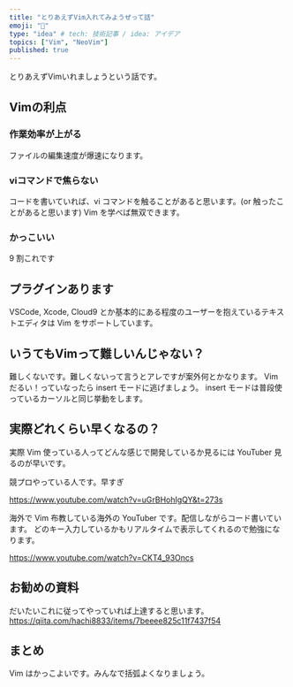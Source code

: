 ```yaml
---
title: "とりあえずVim入れてみようぜって話"
emoji: "🐥"
type: "idea" # tech: 技術記事 / idea: アイデア
topics: ["Vim", "NeoVim"]
published: true
---
```


とりあえずVimいれましょうという話です。

## Vimの利点

### 作業効率が上がる

ファイルの編集速度が爆速になります。

### viコマンドで焦らない

コードを書いていれば、vi コマンドを触ることがあると思います。(or 触ったことがあると思います)
Vim を学べば無双できます。

### かっこいい

9 割これです

## プラグインあります

VSCode, Xcode, Cloud9 とか基本的にある程度のユーザーを抱えているテキストエディタは Vim をサポートしています。

## いうてもVimって難しいんじゃない？

難しくないです。難しくないって言うとアレですが案外何とかなります。
Vim だるい！っていなったら insert モードに逃げましょう。
insert モードは普段使っているカーソルと同じ挙動をします。

## 実際どれくらい早くなるの？

実際 Vim 使っている人ってどんな感じで開発しているか見るには YouTuber 見るのが早いです。

競プロやっている人です。早すぎ

https://www.youtube.com/watch?v=uGrBHohIgQY&t=273s

海外で Vim 布教している海外の YouTuber です。配信しながらコード書いています。
どのキー入力しているかもリアルタイムで表示してくれるので勉強になります。

https://www.youtube.com/watch?v=CKT4_93Oncs

## お勧めの資料

だいたいこれに従ってやっていれば上達すると思います。
https://qiita.com/hachi8833/items/7beeee825c11f7437f54

## まとめ
Vim はかっこよいです。みんなで括弧よくなりましょう。
